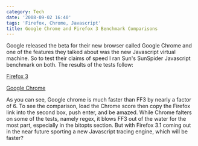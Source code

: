 ```yaml
---
category: Tech
date: '2008-09-02 16:40'
tags: 'Firefox, Chrome, Javascript'
title: Google Chrome and Firefox 3 Benchmark Comparisons
---
```


Google released the beta for their new browser called Google Chrome and
one of the features they talked about was the new Javascript virtual
machine. So to test their claims of speed I ran Sun's SunSpider
Javascript benchmark on both. The results of the tests follow:

[Firefox
3](http://17.254.17.57/perf/sunspider-0.9/sunspider-results.html?%7B%223d-cube%22:%5B223,232,230,440,236%5D,%223d-morph%22:%5B185,204,191,189,194%5D,%223d-raytrace%22:%5B198,188,205,199,196%5D,%22access-binary-trees%22:%5B191,202,197,200,198%5D,%22access-fannkuch%22:%5B372,371,378,614,377%5D,%22access-nbody%22:%5B194,211,197,368,207%5D,%22access-nsieve%22:%5B148,143,139,149,141%5D,%22bitops-3bit-bits-in-byte%22:%5B172,182,177,198,175%5D,%22bitops-bits-in-byte%22:%5B223,225,238,226,226%5D,%22bitops-bitwise-and%22:%5B163,183,168,168,164%5D,%22bitops-nsieve-bits%22:%5B225,226,227,226,232%5D,%22controlflow-recursive%22:%5B162,166,165,269,172%5D,%22crypto-aes%22:%5B159,158,244,251,162%5D,%22crypto-md5%22:%5B147,172,152,148,150%5D,%22crypto-sha1%22:%5B144,148,152,148,151%5D,%22date-format-tofte%22:%5B7698,8148,10761,9761,10298%5D,%22date-format-xparb%22:%5B408,178,177,177,185%5D,%22math-cordic%22:%5B293,290,300,290,302%5D,%22math-partial-sums%22:%5B186,184,356,176,212%5D,%22math-spectral-norm%22:%5B169,169,175,168,172%5D,%22regexp-dna%22:%5B299,332,532,308,296%5D,%22string-base64%22:%5B163,159,164,160,165%5D,%22string-fasta%22:%5B343,341,340,349,356%5D,%22string-tagcloud%22:%5B3249,1584,2178,1573,1605%5D,%22string-unpack-code%22:%5B451,425,542,441,414%5D,%22string-validate-input%22:%5B193,198,324,194,196%5D%7D)

[Google
Chrome](http://17.254.17.57/perf/sunspider-0.9/sunspider-results.html?%7B%223d-cube%22:%5B43,47,53,47,45%5D,%223d-morph%22:%5B78,84,79,88,86%5D,%223d-raytrace%22:%5B81,57,61,60,63%5D,%22access-binary-trees%22:%5B9,8,8,9,8%5D,%22access-fannkuch%22:%5B45,48,45,50,44%5D,%22access-nbody%22:%5B48,45,51,45,46%5D,%22access-nsieve%22:%5B31,31,31,40,36%5D,%22bitops-3bit-bits-in-byte%22:%5B9,6,6,6,6%5D,%22bitops-bits-in-byte%22:%5B11,10,12,12,12%5D,%22bitops-bitwise-and%22:%5B30,35,37,33,36%5D,%22bitops-nsieve-bits%22:%5B46,38,48,43,37%5D,%22controlflow-recursive%22:%5B3,3,3,4,4%5D,%22crypto-aes%22:%5B26,33,34,37,33%5D,%22crypto-md5%22:%5B23,23,23,30,28%5D,%22crypto-sha1%22:%5B21,21,20,22,22%5D,%22date-format-tofte%22:%5B320,355,325,356,328%5D,%22date-format-xparb%22:%5B338,370,410,371,348%5D,%22math-cordic%22:%5B91,95,107,90,92%5D,%22math-partial-sums%22:%5B77,60,63,58,56%5D,%22math-spectral-norm%22:%5B20,28,22,19,24%5D,%22regexp-dna%22:%5B593,596,615,590,603%5D,%22string-base64%22:%5B146,99,86,102,101%5D,%22string-fasta%22:%5B89,86,100,83,83%5D,%22string-tagcloud%22:%5B243,242,229,244,231%5D,%22string-unpack-code%22:%5B301,304,310,319,312%5D,%22string-validate-input%22:%5B120,125,125,121,129%5D%7D)

As you can see, Google chrome is much faster than FF3 by nearly a factor
of 6. To see the comparison, load the Chrome score then copy the Firefox
link into the second box, push enter, and be amazed. While Chrome
falters on some of the tests, namely regex, it blows FF3 out of the
water for the most part, especially in the bitopts section. But with
Firefox 3.1 coming out in the near future sporting a new Javascript
tracing engine, which will be faster?
